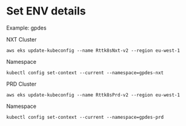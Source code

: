# Set ENV details

Example: gpdes

NXT
Cluster

```
aws eks update-kubeconfig --name Rttk8sNxt-v2 --region eu-west-1
```

Namespace
```
kubectl config set-context --current --namespace=gpdes-nxt
```

PRD
Cluster

```
aws eks update-kubeconfig --name Rttk8sPrd-v2 --region eu-west-1
```
Namespace
```
kubectl config set-context --current --namespace=gpdes-prd
```
